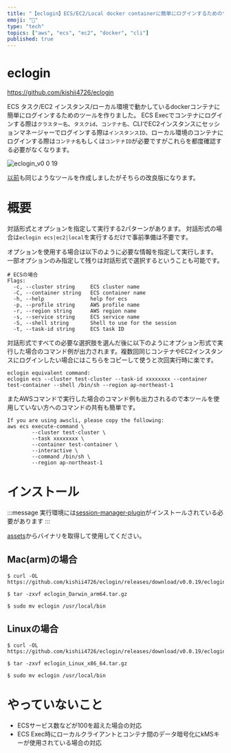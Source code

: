 ```yaml
---
title: "【eclogin】ECS/EC2/Local docker containerに簡単にログインするためのツール"
emoji: "🦉"
type: "tech"
topics: ["aws", "ecs", "ec2", "docker", "cli"]
published: true
---
```


# eclogin
https://github.com/kishii4726/eclogin

ECS タスク/EC2 インスタンス/ローカル環境で動かしているdockerコンテナに簡単にログインするためのツールを作りました。
ECS Execでコンテナにログインする際は`クラスター名`、`タスクid`、`コンテナ名`、CLIでEC2インスタンスにセッションマネージャーでログインする際は`インスタンスID`、ローカル環境のコンテナにログインする際は`コンテナ名`もしくは`コンテナID`が必要ですがこれらを都度確認する必要がなくなります。

![eclogin_v0 0 19](https://github.com/user-attachments/assets/a10ad39c-4d33-4e81-8b92-da4fe19936ee)

[以前](https://github.com/kishii4726/ecsh)も同じようなツールを作成しましたがそちらの改良版になります。

# 概要
対話形式とオプションを指定して実行する2パターンがあります。
対話形式の場合は`eclogin ecs|ec2|local`を実行するだけで事前準備は不要です。

オプションを使用する場合は以下のように必要な情報を指定して実行します。
一部オプションのみ指定して残りは対話形式で選択するということも可能です。
```
# ECSの場合
Flags:
  -c, --cluster string     ECS cluster name
  -C, --container string   ECS container name
  -h, --help               help for ecs
  -p, --profile string     AWS profile name
  -r, --region string      AWS region name
  -s, --service string     ECS service name
  -S, --shell string       Shell to use for the session
  -t, --task-id string     ECS task ID
```

対話形式ですべての必要な選択肢を選んだ後に以下のようにオプション形式で実行した場合のコマンド例が出力されます。複数回同じコンテナやEC2インスタンスにログインしたい場合にはこちらをコピーして使うと次回実行時に楽です。
```
eclogin equivalent command:
eclogin ecs --cluster test-cluster --task-id xxxxxxxx --container test-container --shell /bin/sh --region ap-northeast-1
```

またAWSコマンドで実行した場合のコマンド例も出力されるので本ツールを使用していない方へのコマンドの共有も簡単です。
```
If you are using awscli, please copy the following:
aws ecs execute-command \
        --cluster test-cluster \
        --task xxxxxxxx \
        --container test-container \
        --interactive \
        --command /bin/sh \
        --region ap-northeast-1
```

# インストール

:::message
実行環境には[session-manager-plugin](https://docs.aws.amazon.com/ja_jp/systems-manager/latest/userguide/session-manager-working-with-install-plugin.html)がインストールされている必要があります
:::

[assets](https://github.com/kishii4726/eclogin/releases)からバイナリを取得して使用してください。

## Mac(arm)の場合
```
$ curl -OL https://github.com/kishii4726/eclogin/releases/download/v0.0.19/eclogin_Darwin_arm64.tar.gz

$ tar -zxvf eclogin_Darwin_arm64.tar.gz

$ sudo mv eclogin /usr/local/bin
```

## Linuxの場合
```
$ curl -OL https://github.com/kishii4726/eclogin/releases/download/v0.0.19/eclogin_Linux_x86_64.tar.gz

$ tar -zxvf eclogin_Linux_x86_64.tar.gz

$ sudo mv eclogin /usr/local/bin
```

# やっていないこと
- ECSサービス数などが100を超えた場合の対応
- ECS Exec時にローカルクライアントとコンテナ間のデータ暗号化にkMSキーが使用されている場合の対応